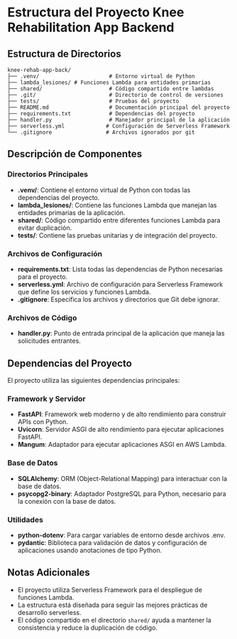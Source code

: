 # Estructura del Proyecto Knee Rehabilitation App Backend

## Estructura de Directorios

```
knee-rehab-app-back/
├── .venv/                      # Entorno virtual de Python
├── lambda_lesiones/ # Funciones Lambda para entidades primarias
├── shared/                     # Código compartido entre lambdas
├── .git/                       # Directorio de control de versiones
├── tests/                      # Pruebas del proyecto
├── README.md                   # Documentación principal del proyecto
├── requirements.txt            # Dependencias del proyecto
├── handler.py                  # Manejador principal de la aplicación
├── serverless.yml             # Configuración de Serverless Framework
└── .gitignore                 # Archivos ignorados por git
```

## Descripción de Componentes

### Directorios Principales

- **.venv/**: Contiene el entorno virtual de Python con todas las dependencias del proyecto.
- **lambda_lesiones/**: Contiene las funciones Lambda que manejan las entidades primarias de la aplicación.
- **shared/**: Código compartido entre diferentes funciones Lambda para evitar duplicación.
- **tests/**: Contiene las pruebas unitarias y de integración del proyecto.

### Archivos de Configuración

- **requirements.txt**: Lista todas las dependencias de Python necesarias para el proyecto.
- **serverless.yml**: Archivo de configuración para Serverless Framework que define los servicios y funciones Lambda.
- **.gitignore**: Especifica los archivos y directorios que Git debe ignorar.

### Archivos de Código

- **handler.py**: Punto de entrada principal de la aplicación que maneja las solicitudes entrantes.

## Dependencias del Proyecto

El proyecto utiliza las siguientes dependencias principales:

### Framework y Servidor
- **FastAPI**: Framework web moderno y de alto rendimiento para construir APIs con Python.
- **Uvicorn**: Servidor ASGI de alto rendimiento para ejecutar aplicaciones FastAPI.
- **Mangum**: Adaptador para ejecutar aplicaciones ASGI en AWS Lambda.

### Base de Datos
- **SQLAlchemy**: ORM (Object-Relational Mapping) para interactuar con la base de datos.
- **psycopg2-binary**: Adaptador PostgreSQL para Python, necesario para la conexión con la base de datos.

### Utilidades
- **python-dotenv**: Para cargar variables de entorno desde archivos .env.
- **pydantic**: Biblioteca para validación de datos y configuración de aplicaciones usando anotaciones de tipo Python.

## Notas Adicionales

- El proyecto utiliza Serverless Framework para el despliegue de funciones Lambda.
- La estructura está diseñada para seguir las mejores prácticas de desarrollo serverless.
- El código compartido en el directorio `shared/` ayuda a mantener la consistencia y reduce la duplicación de código. 